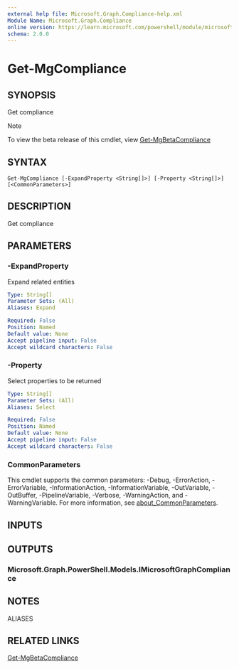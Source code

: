 ```yaml
---
external help file: Microsoft.Graph.Compliance-help.xml
Module Name: Microsoft.Graph.Compliance
online version: https://learn.microsoft.com/powershell/module/microsoft.graph.compliance/get-mgcompliance
schema: 2.0.0
---
```


# Get-MgCompliance

## SYNOPSIS
Get compliance

> [!NOTE]
> To view the beta release of this cmdlet, view [Get-MgBetaCompliance](/powershell/module/Microsoft.Graph.Beta.Applications/Get-MgBetaCompliance?view=graph-powershell-beta)

## SYNTAX

```
Get-MgCompliance [-ExpandProperty <String[]>] [-Property <String[]>] [<CommonParameters>]
```

## DESCRIPTION
Get compliance

## PARAMETERS

### -ExpandProperty
Expand related entities

```yaml
Type: String[]
Parameter Sets: (All)
Aliases: Expand

Required: False
Position: Named
Default value: None
Accept pipeline input: False
Accept wildcard characters: False
```

### -Property
Select properties to be returned

```yaml
Type: String[]
Parameter Sets: (All)
Aliases: Select

Required: False
Position: Named
Default value: None
Accept pipeline input: False
Accept wildcard characters: False
```

### CommonParameters
This cmdlet supports the common parameters: -Debug, -ErrorAction, -ErrorVariable, -InformationAction, -InformationVariable, -OutVariable, -OutBuffer, -PipelineVariable, -Verbose, -WarningAction, and -WarningVariable. For more information, see [about_CommonParameters](http://go.microsoft.com/fwlink/?LinkID=113216).

## INPUTS

## OUTPUTS

### Microsoft.Graph.PowerShell.Models.IMicrosoftGraphCompliance
## NOTES

ALIASES

## RELATED LINKS
[Get-MgBetaCompliance](/powershell/module/Microsoft.Graph.Beta.Applications/Get-MgBetaCompliance?view=graph-powershell-beta)

